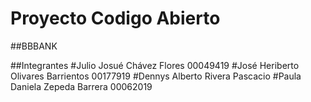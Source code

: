 # Proyecto Codigo Abierto
##BBBANK

##Integrantes
#Julio Josué Chávez Flores 00049419
#José Heriberto Olivares Barrientos 00177919
#Dennys Alberto Rivera Pascacio 
#Paula Daniela Zepeda Barrera 00062019
